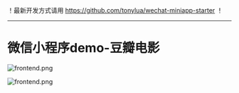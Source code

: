 ！最新开发方式请用 https://github.com/tonylua/wechat-miniapp-starter ！

---

# 微信小程序demo-豆瓣电影

![frontend.png](https://github.com/tonylua/wxapp-doubanmovie-demo/raw/master/p1.png "p1")

![frontend.png](https://github.com/tonylua/wxapp-doubanmovie-demo/raw/master/p2.png "p2")
